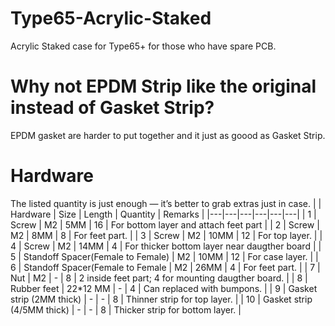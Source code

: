 # Type65-Acrylic-Staked
Acrylic Staked case for Type65+ for those who have spare PCB. 

# Why not EPDM Strip like the original instead of Gasket Strip?
EPDM gasket are harder to put together and it just as goood as Gasket Strip.

# Hardware
The listed quantity is just enough — it’s better to grab extras just in case.
|   | Hardware | Size | Length | Quantity | Remarks |
|---|---|---|---|---|---|
| 1 | Screw | M2 | 5MM | 16 | For bottom layer and attach feet part |
| 2 | Screw | M2 | 8MM | 8 | For feet part. |
| 3 | Screw | M2 | 10MM | 12 | For top layer. |
| 4 | Screw | M2 | 14MM | 4 | For thicker bottom layer near daugther board |
| 5 | Standoff Spacer(Female to Female) | M2 | 10MM | 12 | For case layer. |
| 6 | Standoff Spacer(Female to Female | M2 | 26MM | 4 | For feet part. |
| 7 | Nut | M2 | - | 8 | 2 inside feet part; 4 for mounting daugther board. |
| 8 | Rubber feet | 22*12 MM | - | 4 | Can replaced with bumpons. |
| 9 | Gasket strip (2MM thick) | - | - | 8 | Thinner strip for top layer. |
| 10 | Gasket strip (4/5MM thick) | - | - | 8 | Thicker strip for bottom layer. |
